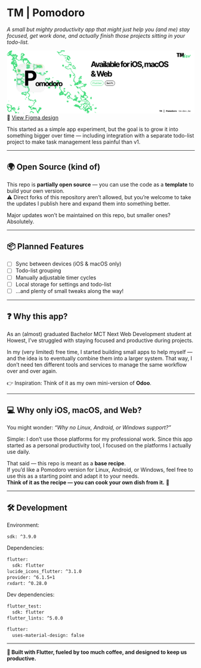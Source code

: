 # TM | Pomodoro
*A small but mighty productivity app that might just help you (and me) stay focused, get work done, and actually finish those projects sitting in your todo-list.*

![TM | Pomodoro Preview](/github/screenshots/app_preview.png)
🎨 [View Figma design](https://www.figma.com/design/g9otSqKmdFlU6dkaEkMEjd/TM-%7C%C2%A0Pomodoro---Design?node-id=0-1&t=0D9SHJADTsMFyYma-1)

This started as a simple app experiment, but the goal is to grow it into something bigger over time — including integration with a separate todo-list project to make task management less painful than v1.

---

## 🌍 Open Source (kind of)

This repo is **partially open source** — you can use the code as a **template** to build your own version.  
⚠️ Direct forks of this repository aren’t allowed, but you’re welcome to take the updates I publish here and expand them into something better.  

Major updates won’t be maintained on this repo, but smaller ones? Absolutely.  

---

## 📦 Planned Features

- [ ] Sync between devices (iOS & macOS only)  
- [ ] Todo-list grouping  
- [ ] Manually adjustable timer cycles  
- [ ] Local storage for settings and todo-list  
- [ ] …and plenty of small tweaks along the way!  

---

## ❓ Why this app?

As an (almost) graduated Bachelor MCT Next Web Development student at Howest, I’ve struggled with staying focused and productive during projects.  

In my (very limited) free time, I started building small apps to help myself — and the idea is to eventually combine them into a larger system. That way, I don’t need ten different tools and services to manage the same workflow over and over again.  

👉 Inspiration: Think of it as my own mini-version of **Odoo**.  

---

## 💻 Why only iOS, macOS, and Web?

You might wonder: *“Why no Linux, Android, or Windows support?”*  

Simple: I don’t use those platforms for my professional work. Since this app started as a personal productivity tool, I focused on the platforms I actually use daily.  

That said — this repo is meant as a **base recipe**.  
If you’d like a Pomodoro version for Linux, Android, or Windows, feel free to use this as a starting point and adapt it to your needs.  
**Think of it as the recipe — you can cook your own dish from it.** 🍳  

---

## 🛠️ Development

Environment:
```
sdk: ^3.9.0
```
Dependencies:
```
flutter:
  sdk: flutter
lucide_icons_flutter: ^3.1.0
provider: ^6.1.5+1
rxdart: ^0.28.0
```
Dev dependencies:
```
flutter_test:
  sdk: flutter
flutter_lints: ^5.0.0
```
```
flutter:
  uses-material-design: false
```
---

**🚀 Built with Flutter, fueled by too much coffee, and designed to keep us productive.**